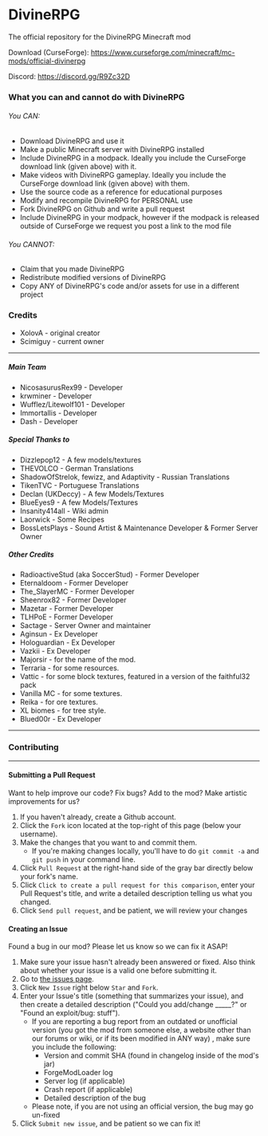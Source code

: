 DivineRPG
=========

The official repository for the DivineRPG Minecraft mod

Download (CurseForge): https://www.curseforge.com/minecraft/mc-mods/official-divinerpg

Discord: https://discord.gg/R9Zc32D

### What you can and cannot do with DivineRPG
###### You CAN:
* Download DivineRPG and use it
* Make a public Minecraft server with DivineRPG installed
* Include DivineRPG in a modpack. Ideally you include the CurseForge download link (given above) with it.
* Make videos with DivineRPG gameplay. Ideally you include the CurseForge download link (given above) with them.
* Use the source code as a reference for educational purposes
* Modify and recompile DivineRPG for PERSONAL use
* Fork DivineRPG on Github and write a pull request
* Include DivineRPG in your modpack, however if the modpack is released outside of CurseForge we request you post a link to the mod file

###### You CANNOT:
* Claim that you made DivineRPG
* Redistribute modified versions of DivineRPG
* Copy ANY of DivineRPG's code and/or assets for use in a different project

### Credits
* XolovA - original creator
* Scimiguy - current owner
***
##### Main Team
* NicosasurusRex99 - Developer
* krwminer - Developer
* Wufflez/Litewolf101 - Developer
* Immortallis - Developer
* Dash - Developer

##### Special Thanks to
* Dizzlepop12 - A few models/textures
* THEVOLCO - German Translations
* ShadowOfStrelok, fewizz, and Adaptivity - Russian Translations
* TikenTVC - Portuguese Translations
* Declan (UKDeccy) - A few Models/Textures
* BlueEyes9 - A few Models/Textures
* Insanity414all - Wiki admin
* Laorwick - Some Recipes
* BossLetsPlays - Sound Artist & Maintenance Developer & Former Server Owner

##### Other Credits
* RadioactiveStud (aka SoccerStud) - Former Developer
* Eternaldoom - Former Developer
* The_SlayerMC - Former Developer
* Sheenrox82 - Former Developer
* Mazetar - Former Developer
* TLHPoE - Former Developer
* Sactage - Server Owner and maintainer
* Aginsun - Ex Developer
* Hologuardian - Ex Developer
* Vazkii - Ex Developer
* Majorsir - for the name of the mod.
* Terraria - for some resources.
* Vattic - for some block textures, featured in a version of the faithful32 pack
* Vanilla MC - for some textures.
* Reika - for ore textures.
* XL biomes - for tree style.
* Blued00r - Ex Developer

***
### Contributing
***
#### Submitting a Pull Request
Want to help improve our code? Fix bugs? Add to the mod? Make artistic improvements for us?

1. If you haven't already, create a Github account.
2. Click the `Fork` icon located at the top-right of this page (below your username).
3. Make the changes that you want to and commit them.
    * If you're making changes locally, you'll have to do `git commit -a` and `git push` in your command line.
4. Click `Pull Request` at the right-hand side of the gray bar directly below your fork's name.
5. Click `Click to create a pull request for this comparison`, enter your Pull Request's title, and write a detailed description telling us what you changed.
6. Click `Send pull request`, and be patient, we will review your changes

#### Creating an Issue
Found a bug in our mod?  Please let us know so we can fix it ASAP!

1. Make sure your issue hasn't already been answered or fixed.  Also think about whether your issue is a valid one before submitting it.
2. Go to [the issues page](http://github.com/NicosaurusRex99/DivineRPG/issues).
3. Click `New Issue` right below `Star` and `Fork`.
4. Enter your Issue's title (something that summarizes your issue), and then create a detailed description ("Could you add/change _____?" or "Found an exploit/bug:  stuff").
    * If you are reporting a bug report from an outdated or unofficial version (you got the mod from someone else, a website other than our forums or wiki, or if its been modified in ANY way) , make sure you include the following:
        * Version and commit SHA (found in changelog inside of the mod's jar)
        * ForgeModLoader log
        * Server log (if applicable)
        * Crash report (if applicable)
        * Detailed description of the bug
    * Please note, if you are not using an official version, the bug may go un-fixed
5. Click `Submit new issue`, and be patient so we can fix it!
